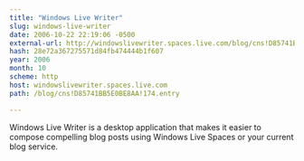 ```yaml
---
title: "Windows Live Writer"
slug: windows-live-writer
date: 2006-10-22 22:19:06 -0500
external-url: http://windowslivewriter.spaces.live.com/blog/cns!D85741BB5E0BE8AA!174.entry
hash: 28e72a367275571d84fb474444b1f607
year: 2006
month: 10
scheme: http
host: windowslivewriter.spaces.live.com
path: /blog/cns!D85741BB5E0BE8AA!174.entry

---
```


Windows Live Writer is a desktop application that makes it easier to compose compelling blog posts using Windows Live Spaces or your current blog service.
